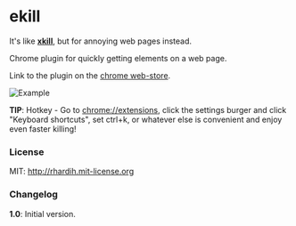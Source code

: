 ekill
=============

It's like [**xkill**](https://en.wikipedia.org/wiki/Xkill), but for annoying web pages instead.

Chrome plugin for quickly getting elements on a web page.

Link to the plugin on the [chrome
web-store](https://chrome.google.com/webstore/detail/ekill/lcgdpfaiipaelnpepigdafiogebaeedg?hl=en).

![Example](https://raw.githubusercontent.com/rhardih/ekill/master/example.gif)


**TIP**: Hotkey - Go to [chrome://extensions](chrome://extensions), click the settings burger and click "Keyboard shortcuts", set ctrl+k, or whatever else is convenient and enjoy even faster killing!

### License

MIT: http://rhardih.mit-license.org

### Changelog

**1.0**: Initial version.
